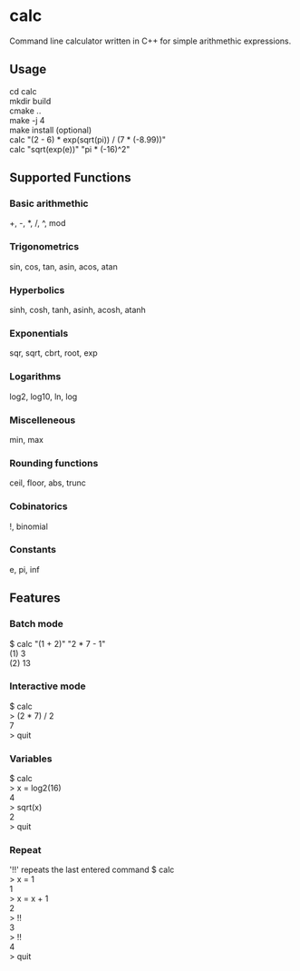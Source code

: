 # calc
Command line calculator written in C++ for simple arithmethic expressions.  

## Usage
cd calc  
mkdir build  
cmake ..  
make -j 4  
make install (optional)  
calc "(2 - 6) * exp(sqrt(pi)) / (7 * (-8.99))"  
calc "sqrt(exp(e))" "pi * (-16)^2"  

## Supported Functions  

### Basic arithmethic    
+, -, *, /, ^, mod  
### Trigonometrics     
sin, cos, tan, asin, acos, atan  
### Hyperbolics        
sinh, cosh, tanh, asinh, acosh, atanh  
### Exponentials        
sqr, sqrt, cbrt, root, exp  
### Logarithms
log2, log10, ln, log
### Miscelleneous
min, max
### Rounding functions 
ceil, floor, abs, trunc
### Cobinatorics
!, binomial  
### Constants         
e, pi, inf  

## Features

### Batch mode 
$ calc "(1 + 2)" "2 * 7 - 1"  
(1) 3  
(2) 13

### Interactive mode 
$ calc  
\> (2 * 7) / 2  
7  
\> quit  

### Variables
$ calc  
\> x = log2(16)  
4  
\> sqrt(x)  
2  
\> quit  

### Repeat
'!!' repeats the last entered command
$ calc  
\> x = 1  
1  
\> x = x + 1  
2  
\> !!  
3  
\> !!  
4  
\> quit  
